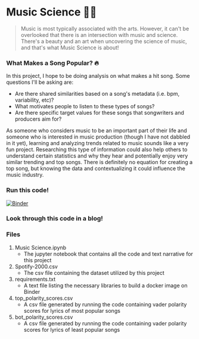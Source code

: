 # Music Science 🎵🧪
> Music is most typically associated with the arts. However, it can't be overlooked that there is an intersection with music and science. There's a beauty and an art when uncovering the science of music, and that's what Music Science is about!

### What Makes a Song Popular? 🔥
In this project, I hope to be doing analysis on what makes a hit song. Some questions I'll be asking are:
* Are there shared similarities based on a song's metadata (i.e. bpm, variability, etc)? 
* What motivates people to listen to these types of songs? 
* Are there specific target values for these songs that songwriters and producers aim for? 

As someone who considers music to be an important part of their life and someone who is interested in music production (though I have not dabbled in it yet), learning and analyzing trends related to music sounds like a very fun project. Researching this type of information could also help others to understand certain statistics and why they hear and potentially enjoy very similar trending and top songs. There is definitely no equation for creating a top song, but knowing the data and contextualizing it could influence the music industry.

### Run this code!
[![Binder](https://mybinder.org/badge_logo.svg)](https://mybinder.org/v2/gh/make-a-mark/dh140_project/HEAD)

### Look through this code in a blog!

### Files
1. Music Science.ipynb
    * The jupyter notebook that contains all the code and text narrative for this project
2. Spotify-2000.csv
    * The csv file containing the dataset utilized by this project
3. requirements.txt
    * A text file listing the necessary libraries to build a docker image on Binder
4. top_polarity_scores.csv
    * A csv file generated by running the code containing vader polarity scores for lyrics of most popular songs 
5. bot_polarity_scores.csv
    * A csv file generated by running the code containing vader polarity scores for lyrics of least popular songs